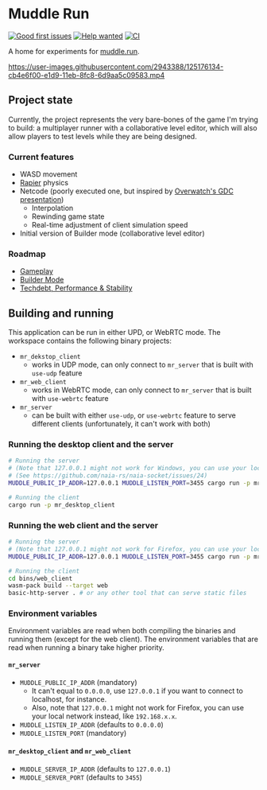 # Muddle Run

[![Good first issues](https://img.shields.io/github/issues/mvlabat/muddle-run/good%20first%20issue?label=good%20first%20issues&color=7057ff)](https://github.com/mvlabat/muddle-run/issues)
[![Help wanted](https://img.shields.io/github/issues/mvlabat/muddle-run/help%20wanted?label=help%20wanted&color=008672)](https://github.com/mvlabat/muddle-run/issues)
[![CI](https://github.com/mvlabat/muddle-run/workflows/CI/badge.svg)](https://github.com/mvlabat/muddle-run/actions)

A home for experiments for [muddle.run](http://muddle.run).

https://user-images.githubusercontent.com/2943388/125176134-cb4e6f00-e1d9-11eb-8fc8-6d9aa5c09583.mp4

## Project state

Currently, the project represents the very bare-bones of the game I'm trying to build:
a multiplayer runner with a collaborative level editor, which will also allow players
to test levels while they are being designed.

### Current features
- WASD movement
- [Rapier](https://github.com/dimforge/bevy_rapier) physics
- Netcode (poorly executed one, but inspired by [Overwatch's GDC presentation](https://youtu.be/W3aieHjyNvw))
  - Interpolation
  - Rewinding game state
  - Real-time adjustment of client simulation speed
- Initial version of Builder mode (collaborative level editor)

### Roadmap
- [Gameplay](https://github.com/mvlabat/muddle-run/projects/6)
- [Builder Mode](https://github.com/mvlabat/muddle-run/projects/2)
- [Techdebt, Performance & Stability](https://github.com/mvlabat/muddle-run/projects/5)

## Building and running

This application can be run in either UPD, or WebRTC mode.
The workspace contains the following binary projects:

- `mr_dekstop_client`
  - works in UDP mode, can only connect to `mr_server` that is built with `use-udp` feature
- `mr_web_client`
  - works in WebRTC mode, can only connect to `mr_server` that is built with `use-webrtc` feature
- `mr_server` 
  - can be built with either `use-udp`, or `use-webrtc` feature to serve different clients (unfortunately, it can't work with both)

### Running the desktop client and the server

```bash
# Running the server
# (Note that 127.0.0.1 might not work for Windows, you can use your local network ip instead, like 192.168.x.x)
# (See https://github.com/naia-rs/naia-socket/issues/24)
MUDDLE_PUBLIC_IP_ADDR=127.0.0.1 MUDDLE_LISTEN_PORT=3455 cargo run -p mr_server --features use-udp

# Running the client
cargo run -p mr_desktop_client
```

### Running the web client and the server

```bash
# Running the server
# (Note that 127.0.0.1 might not work for Firefox, you can use your local network ip instead, like 192.168.x.x)
MUDDLE_PUBLIC_IP_ADDR=127.0.0.1 MUDDLE_LISTEN_PORT=3455 cargo run -p mr_server --features use-webrtc

# Running the client
cd bins/web_client
wasm-pack build --target web
basic-http-server . # or any other tool that can serve static files
```

### Environment variables

Environment variables are read when both compiling the binaries and running them
(except for the web client). The environment variables that are read when running
a binary take higher priority.

#### `mr_server`

- `MUDDLE_PUBLIC_IP_ADDR` (mandatory)
  - It can't equal to `0.0.0.0`, use `127.0.0.1` if you want to connect to localhost, for instance.
  - Also, note that `127.0.0.1` might not work for Firefox, you can use your local network instead, like `192.168.x.x`.
- `MUDDLE_LISTEN_IP_ADDR` (defaults to `0.0.0.0`)
- `MUDDLE_LISTEN_PORT` (mandatory)

#### `mr_desktop_client` and `mr_web_client`

- `MUDDLE_SERVER_IP_ADDR` (defaults to `127.0.0.1`)
- `MUDDLE_SERVER_PORT` (defaults to `3455`)

